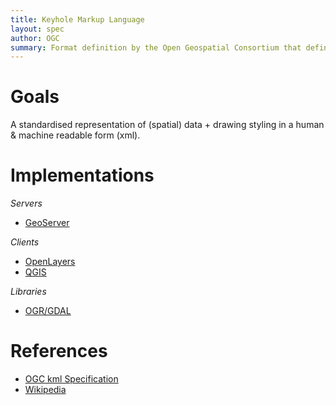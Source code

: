 ```yaml
---
title: Keyhole Markup Language
layout: spec
author: OGC
summary: Format definition by the Open Geospatial Consortium that defines 
---
```


Goals
=====

A standardised representation of (spatial) data + drawing styling in a human & machine readable form (xml).

Implementations
===============

_Servers_
* [GeoServer](http://geoserver.org)

_Clients_
* [OpenLayers](http://openlayers.org)
* [QGIS](http://qgis.org)

_Libraries_
* [OGR/GDAL](http://gdal.org)

References
==========

-   [OGC kml Specification](http://www.opengeospatial.org/standards/kml)
-	[Wikipedia](http://en.wikipedia.org/wiki/Keyhole_Markup_Language)

